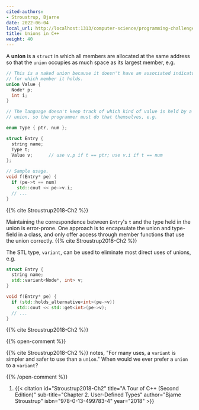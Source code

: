 ```yaml
---
cited-authors:
- Stroustrup, Bjarne
date: 2022-06-04
local_url: http://localhost:1313/computer-science/programming-challenges/language-concepts/type-systems/user-defined-types/unions-in-cpp/
title: Unions in C++
weight: 40
---
```


A **union** is a `struct` in which all members are allocated at the same
address so that the `union` occupies as much space as its largest
member, e.g.

```cpp
// This is a naked union because it doesn't have an associated indicator
// for which member it holds.
union Value {
  Node* p;
  int i;
}

// The language doesn't keep track of which kind of value is held by a
// union, so the programmer must do that themselves, e.g.

enum Type { ptr, num };

struct Entry {
  string name;
  Type t;
  Value v;      // use v.p if t == ptr; use v.i if t == num
};

// Sample usage.
void f(Entry* pe) {
  if (pe->t == num)
    std::cout << pe->v.i;
  // ...
}
```

{{% cite Stroustrup2018-Ch2 %}}

Maintaining the correspondence between `Entry`'s `t` and the type held
in the union is error-prone. One approach is to encapsulate the union
and type-field in a class, and only offer access through member
functions that use the union correctly. {{% cite Stroustrup2018-Ch2 %}}

The STL type, `variant`, can be used to eliminate most direct uses of
unions, e.g.

```cpp
struct Entry {
  string name;
  std::variant<Node*, int> v;
}

void f(Entry* pe) {
  if (std::holds_alternative<int>(pe->v))
    std::cout << std::get<int>(pe->v);
  // ...
}
```

{{% cite Stroustrup2018-Ch2 %}}

{{% open-comment %}}

{{% cite Stroustrup2018-Ch2 %}} notes, "For many uses, a `variant` is
simpler and safer to use than a `union`." When would we ever prefer a
`union` to a `variant`?

{{% /open-comment %}}

1. {{< citation
  id="Stroustrup2018-Ch2"
  title="A Tour of C++ (Second Edition)"
  sub-title="Chapter 2. User-Defined Types"
  author="Bjarne Stroustrup"
  isbn="978-0-13-499783-4"
  year="2018" >}}
